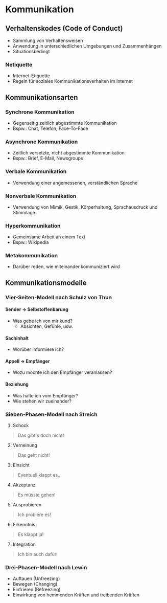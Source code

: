 # Kommunikation

## Verhaltenskodes (Code of Conduct)
- Sammlung von Verhaltensweisen
- Anwendung in unterschiedlichen Umgebungen und Zusammenhängen
- Situationsbedingt

### Netiquette
- Internet-Etiquette
- Regeln für soziales Kommunikationsverhalten im Internet

## Kommunikationsarten

### Synchrone Kommunikation
- Gegenseitig zeitlich abgestimmte Kommunikation
- Bspw.: Chat, Telefon, Face-To-Face

### Asynchrone Kommunikation
- Zeitlich versetzte, nicht abgestimmte Kommunikation
- Bspw.: Brief, E-Mail, Newsgroups

### Verbale Kommunikation
- Verwendung einer angemessenen, verständlichen Sprache

### Nonverbale Kommunikation
- Verwendung von Mimik, Gestik, Körperhaltung, Sprachausdruck und Stimmlage

### Hyperkommunikation
- Gemeinsame Arbeit an einem Text
- Bspw.: Wikipedia

### Metakommunikation
- Darüber reden, wie miteinander kommuniziert wird

## Kommunikationsmodelle

### Vier-Seiten-Modell nach Schulz von Thun

#### Sender -> Selbstoffenbarung
- Was gebe ich von mir kund?
  - Absichten, Gefühle, usw.

#### Sachinhalt
- Worüber informiere ich?

#### Appell -> Empfänger
- Wozu möchte ich den Empfänger veranlassen?

#### Beziehung
- Was halte ich vom Empfänger?
- Wie stehen wir zueinander?

### Sieben-Phasen-Modell nach Streich
1. Schock
> Das gibt's doch nicht!
2. Verneinung
> Das geht nicht!
3. Einsicht
> Eventuell klappt es...
4. Akzeptanz
> Es müsste gehen!
5. Ausprobieren
> Ich probiere es!
6. Erkenntnis
> Es klappt ja!
7. Integration
> Ich bin auch dafür!

### Drei-Phasen-Modell nach Lewin
- Auftauen (Unfreezing) 
- Bewegen (Changing)
- Einfrieren (Refreezing)
- Einwirkung von hemmenden Kräften und treibenden Kräften




